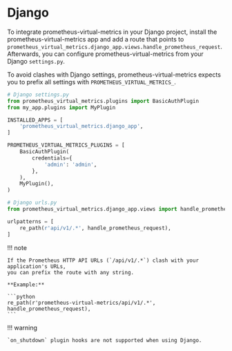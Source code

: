 # Django

To integrate prometheus-virtual-metrics in your Django project, install the
prometheus-virtual-metrics app and add a route that points to
`prometheus_virtual_metrics.django_app.views.handle_prometheus_request`.
Afterwards, you can configure prometheus-virtual-metrics from your
Django `settings.py`.

To avoid clashes with Django settings, prometheus-virtual-metrics expects you
to prefix all settings with `PROMETHEUS_VIRTUAL_METRICS_`.

```python
# Django settings.py
from prometheus_virtual_metrics.plugins import BasicAuthPlugin
from my_app.plugins import MyPlugin

INSTALLED_APPS = [
    'prometheus_virtual_metrics.django_app',
]

PROMETHEUS_VIRTUAL_METRICS_PLUGINS = [
    BasicAuthPlugin(
        credentials={
            'admin': 'admin',
        },
    ),
    MyPlugin(),
)
```
```python
# Django urls.py
from prometheus_virtual_metrics.django_app.views import handle_prometheus_request  # NOQA

urlpatterns = [
    re_path(r'api/v1/.*', handle_prometheus_request),
]
```
!!! note

    If the Prometheus HTTP API URLs (`/api/v1/.*`) clash with your application's URLs,
    you can prefix the route with any string.

    **Example:**

    ```python
    re_path(r'prometheus-virtual-metrics/api/v1/.*', handle_prometheus_request),
    ```

!!! warning

    `on_shutdown` plugin hooks are not supported when using Django.

